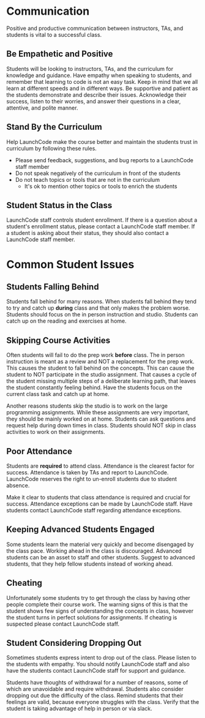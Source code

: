 # Communication
Positive and productive communication between instructors, TAs, and students is vital to a successful class.

## Be Empathetic and Positive
Students will be looking to instructors, TAs, and the curriculum for knowledge and guidance. Have empathy when speaking to students, and remember that learning to code is not an easy task. Keep in mind that we all learn at different speeds and in different ways. Be supportive and patient as the students demonstrate and describe their issues. Acknowledge their success, listen to their worries, and answer their questions in a clear, attentive, and polite manner.

## Stand By the Curriculum
Help LaunchCode make the course better and maintain the students trust in curriculum by following these rules.
* Please send feedback, suggestions, and bug reports to a LaunchCode staff member
* Do not speak negatively of the curriculum in front of the students
* Do not teach topics or tools that are not in the curriculum
  * It's ok to mention other topics or tools to enrich the students

## Student Status in the Class
LaunchCode staff controls student enrollment. If there is a question about a student's enrollment status, please contact a LaunchCode staff member. If a student is asking about their status, they should also contact a LaunchCode staff member.

# Common Student Issues
## Students Falling Behind
Students fall behind for many reasons. When students fall behind they tend to try and catch up **during** class and that only makes the problem worse. Students should focus on the in person instruction and studio. Students can catch up on the reading and exercises at home.

## Skipping Course Activities
Often students will fail to do the prep work **before** class. The in person instruction is meant as a review and NOT a replacement for the prep work. This causes the student to fall behind on the concepts. This can cause the student to NOT participate in the studio assignment. That causes a cycle of the student missing multiple steps of a deliberate learning path, that leaves the student constantly feeling behind. Have the students focus on the current class task and catch up at home.

Another reasons students skip the studio is to work on the large programming assignments. While these assignments are very important, they should be mainly worked on at home. Students can ask questions and request help during down times in class. Students should NOT skip in class activities to work on their assignments.

## Poor Attendance 
Students are **required** to attend class. Attendance is the clearest factor for success. Attendance is taken by TAs and report to LaunchCode. LaunchCode reserves the right to un-enroll students due to student absence.

Make it clear to students that class attendance is required and crucial for success. Attendance exceptions can be made by LaunchCode staff. Have students contact LaunchCode staff regarding attendance exceptions.

## Keeping Advanced Students Engaged
Some students learn the material very quickly and become disengaged by the class pace. Working ahead in the class is discouraged. Advanced students can be an asset to staff and other students. Suggest to advanced students, that they help fellow students instead of working ahead.

## Cheating
Unfortunately some students try to get through the class by having other people complete their course work. The warning signs of this is that the student shows few signs of understanding the concepts in class, however the student turns in perfect solutions for assignments. If cheating is suspected please contact LaunchCode staff.

## Student Considering Dropping Out
Sometimes students express intent to drop out of the class. Please listen to the students with empathy. You should notify LaunchCode staff and also have the students contact LaunchCode staff for support and guidance.

Students have thoughts of withdrawal for a number of reasons, some of which are unavoidable and require withdrawal. Students also consider dropping out due the difficulty of the class. Remind students that their feelings are valid, because everyone struggles with the class. Verify that the student is taking advantage of help in person or via slack.